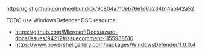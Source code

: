 https://gist.github.com/noelbundick/9c804a710eb76e1d6a234b14abf42a52

TODO use WindowsDefender DSC resource:
 - https://github.com/MicrosoftDocs/azure-docs/issues/94212#issuecomment-1155988510
 - https://www.powershellgallery.com/packages/WindowsDefender/1.0.0.4
